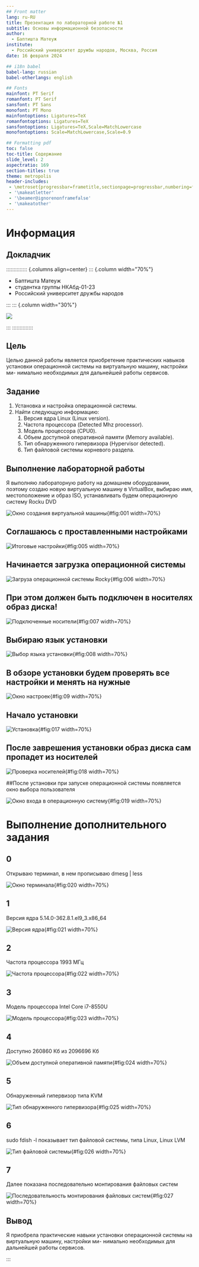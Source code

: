 ```yaml
---
## Front matter
lang: ru-RU
title: Презентация по лабораторной работе №1
subtitle: Основы информационной безопасности
author:
  - Баптишта Матеуж
institute:
  - Российский университет дружбы народов, Москва, Россия
date: 16 февраля 2024

## i18n babel
babel-lang: russian
babel-otherlangs: english

## Fonts
mainfont: PT Serif
romanfont: PT Serif
sansfont: PT Sans
monofont: PT Mono
mainfontoptions: Ligatures=TeX
romanfontoptions: Ligatures=TeX
sansfontoptions: Ligatures=TeX,Scale=MatchLowercase
monofontoptions: Scale=MatchLowercase,Scale=0.9

## Formatting pdf
toc: false
toc-title: Содержание
slide_level: 2
aspectratio: 169
section-titles: true
theme: metropolis
header-includes:
 - \metroset{progressbar=frametitle,sectionpage=progressbar,numbering=fraction}
 - '\makeatletter'
 - '\beamer@ignorenonframefalse'
 - '\makeatother'
---
```


# Информация

## Докладчик

:::::::::::::: {.columns align=center}
::: {.column width="70%"}

  * Баптишта Матеуж
  * студентка группы НКАбд-01-23
  * Российский университет дружбы народов
  

:::
::: {.column width="30%"}

![](image/100.jpg)

:::
::::::::::::::

## Цель

Целью данной работы является приобретение практических навыков
установки операционной системы на виртуальную машину, настройки ми-
нимально необходимых для дальнейшей работы сервисов.

## Задание

1. Установка и настройка операционной системы.
2. Найти следующую информацию:
	1. Версия ядра Linux (Linux version).
	2. Частота процессора (Detected Mhz processor).
	3. Модель процессора (CPU0).
	4. Объем доступной оперативной памяти (Memory available).
	5. Тип обнаруженного гипервизора (Hypervisor detected).
	6. Тип файловой системы корневого раздела.

## Выполнение лабораторной работы

Я выполняю лабораторную работу на домашнем оборудовании, поэтому создаю новую виртуальную машину в VirtualBox, выбираю имя, местоположение  и образ ISO, устанавливать будем операционную систему Rocku DVD

![Окно создания виртуальной машины](image/1.PNG){#fig:001 width=70%}

## Соглашаюсь с проставленными настройками

![Итоговые настройки](image/5.PNG){#fig:005 width=70%}

## Начинается загрузка операционной системы 

![Загруза операционной системы Rocky](image/6.PNG){#fig:006 width=70%}

## При этом должен быть подключен в носителях образ диска!

![Подключенные носители](image/7.PNG){#fig:007 width=70%}

## Выбираю язык установки 

![Выбор языка установки](image/9.PNG){#fig:008 width=70%}

## В обзоре установки будем проверять все настройки и менять на нужные 

![Окно настроек](image/10.PNG){#fig:09 width=70%}

## Начало установки 

![Установка](image/18.PNG){#fig:017 width=70%}

## После заврешения установки образ диска сам пропадет из носителей 

![Проверка носителей](image/19.PNG){#fig:018 width=70%}

##После установки при запуске операционной системы появляется окно выбора пользователя 

![Окно входа в операционную систему](image/20.PNG){#fig:019 width=70%}


# Выполнение дополнительного задания

## 0

Открываю терминал, в нем прописываю dmesg | less 

![Окно терминала](image/22.PNG){#fig:020 width=70%}

## 1

Версия ядра 5.14.0-362.8.1.el9_3.x86_64 

![Версия ядра](image/23.PNG){#fig:021 width=70%}

## 2

Частота процессора 1993 МГц 

![Частота процессора](image/24.PNG){#fig:022 width=70%}

## 3

Модель процессора Intel Core i7-8550U 

![Модель процессора](image/25.PNG){#fig:023 width=70%}

## 4

Доступно 260860 Кб из 2096696 Кб 

![Объем доступной оперативной памяти](image/26.PNG){#fig:024 width=70%}

## 5

Обнаруженный гипервизор типа KVM 

![Тип обнаруженного гипервизора](image/27.PNG){#fig:025 width=70%}

## 6

sudo fdish -l показывает тип файловой системы, типа Linux, Linux LVM 

![Тип файловой системы](image/28.PNG){#fig:026 width=70%}

## 7

Далее показана последовательно монтирования файловых систем 

![Последовательность монтирования файловых систем](image/29.PNG){#fig:027 width=70%}

## Вывод

Я приобрела практические навыки
установки операционной системы на виртуальную машину, настройки ми-
нимально необходимых для дальнейшей работы сервисов.

:::

